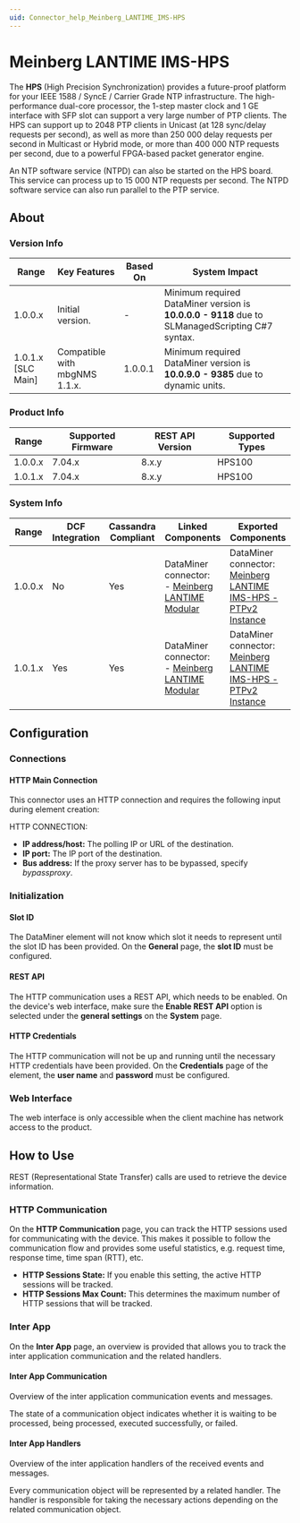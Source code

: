 ```yaml
---
uid: Connector_help_Meinberg_LANTIME_IMS-HPS
---
```


# Meinberg LANTIME IMS-HPS

The **HPS** (High Precision Synchronization) provides a future-proof platform for your IEEE 1588 / SyncE / Carrier Grade NTP infrastructure. The high-performance dual-core processor, the 1-step master clock and 1 GE interface with SFP slot can support a very large number of PTP clients. The HPS can support up to 2048 PTP clients in Unicast (at 128 sync/delay requests per second), as well as more than 250 000 delay requests per second in Multicast or Hybrid mode, or more than 400 000 NTP requests per second, due to a powerful FPGA-based packet generator engine.

An NTP software service (NTPD) can also be started on the HPS board. This service can process up to 15 000 NTP requests per second. The NTPD software service can also run parallel to the PTP service.

## About

### Version Info

| **Range**            | **Key Features**              | **Based On** | **System Impact**                                                                               |
|----------------------|-------------------------------|--------------|-------------------------------------------------------------------------------------------------|
| 1.0.0.x              | Initial version.              | \-           | Minimum required DataMiner version is **10.0.0.0 - 9118** due to SLManagedScripting C#7 syntax. |
| 1.0.1.x \[SLC Main\] | Compatible with mbgNMS 1.1.x. | 1.0.0.1      | Minimum required DataMiner version is **10.0.9.0 - 9385** due to dynamic units.                 |

### Product Info

| **Range** | **Supported Firmware** | **REST API Version** | **Supported Types** |
|-----------|------------------------|----------------------|---------------------|
| 1.0.0.x   | 7.04.x                 | 8.x.y                | HPS100              |
| 1.0.1.x   | 7.04.x                 | 8.x.y                | HPS100              |

### System Info

| **Range** | **DCF Integration** | **Cassandra Compliant** | **Linked Components**                                                                             | **Exported Components**                                                                                                                   |
|-----------|---------------------|-------------------------|---------------------------------------------------------------------------------------------------|-------------------------------------------------------------------------------------------------------------------------------------------|
| 1.0.0.x   | No                  | Yes                     | DataMiner connector:<br>- [Meinberg LANTIME Modular](xref:Connector_help_Meinberg_LANTIME_Modular) | DataMiner connector: [Meinberg LANTIME IMS-HPS - PTPv2 Instance](xref:Connector_help_Meinberg_LANTIME_IMS-HPS_-_PTPv2_Instance) |
| 1.0.1.x   | Yes                 | Yes                     | DataMiner connector:<br>- [Meinberg LANTIME Modular](xref:Connector_help_Meinberg_LANTIME_Modular) | DataMiner connector: [Meinberg LANTIME IMS-HPS - PTPv2 Instance](xref:Connector_help_Meinberg_LANTIME_IMS-HPS_-_PTPv2_Instance) |

## Configuration

### Connections

#### HTTP Main Connection

This connector uses an HTTP connection and requires the following input during element creation:

HTTP CONNECTION:

- **IP address/host:** The polling IP or URL of the destination.
- **IP port:** The IP port of the destination.
- **Bus address:** If the proxy server has to be bypassed, specify *bypassproxy*.

### Initialization

#### Slot ID

The DataMiner element will not know which slot it needs to represent until the slot ID has been provided.
On the **General** page, the **slot ID** must be configured.

#### REST API

The HTTP communication uses a REST API, which needs to be enabled.
On the device's web interface, make sure the **Enable REST API** option is selected under the **general settings** on the **System** page.

#### HTTP Credentials

The HTTP communication will not be up and running until the necessary HTTP credentials have been provided.
On the **Credentials** page of the element, the **user name** and **password** must be configured.

### Web Interface

The web interface is only accessible when the client machine has network access to the product.

## How to Use

REST (Representational State Transfer) calls are used to retrieve the device information.

### HTTP Communication

On the **HTTP Communication** page, you can track the HTTP sessions used for communicating with the device.
This makes it possible to follow the communication flow and provides some useful statistics, e.g. request time, response time, time span (RTT), etc.

- **HTTP Sessions State:** If you enable this setting, the active HTTP sessions will be tracked.
- **HTTP Sessions Max Count:** This determines the maximum number of HTTP sessions that will be tracked.

### Inter App

On the **Inter App** page, an overview is provided that allows you to track the inter application communication and the related handlers.

#### Inter App Communication

Overview of the inter application communication events and messages.

The state of a communication object indicates whether it is waiting to be processed, being processed, executed successfully, or failed.

#### Inter App Handlers

Overview of the inter application handlers of the received events and messages.

Every communication object will be represented by a related handler. The handler is responsible for taking the necessary actions depending on the related communication object.
